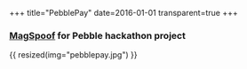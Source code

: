 +++
title="PebblePay"
date=2016-01-01
transparent=true
+++

### [MagSpoof](https://github.com/samyk/magspoof) for Pebble hackathon project

{{ resized(img="pebblepay.jpg") }}

